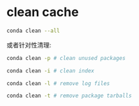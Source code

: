 # clean cache

```bash
conda clean --all
```

或者针对性清理:

```bash
conda clean -p # clean unused packages
```

```bash
conda clean -i # clean index
```

```bash
conda clean -l # remove log files
```

```bash
conda clean -t # remove package tarballs
```
